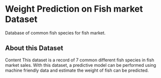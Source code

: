 # Weight Prediction on Fish market Dataset
Database of common fish species for fish market.
## About this Dataset
Content
This dataset is a record of 7 common different fish species in fish market sales. With this dataset, a predictive model can be performed using machine friendly data and estimate the weight of fish can be predicted.
